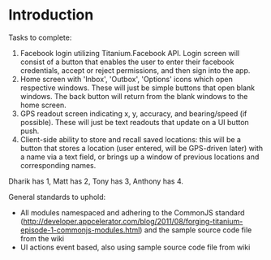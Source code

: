 # Introduction #
Tasks to complete:
  1. Facebook login utilizing Titanium.Facebook API.  Login screen will consist of a button that enables the user to enter their facebook credentials, accept or reject permissions, and then sign into the app.
  1. Home screen with 'Inbox', 'Outbox', 'Options' icons which open respective windows.  These will just be simple buttons that open blank windows.  The back button will return from the blank windows to the home screen.
  1. GPS readout screen indicating x, y, accuracy, and bearing/speed (if possible).  These will just be text readouts that update on a UI button push.
  1. Client-side ability to store and recall saved locations:  this will be a button that stores a location (user entered, will be GPS-driven later) with a name via a text field, or brings up a window of previous locations and corresponding names.

Dharik has 1, Matt has 2, Tony has 3, Anthony has 4.




General standards to uphold:
  * All modules namespaced and adhering to the CommonJS standard (http://developer.appcelerator.com/blog/2011/08/forging-titanium-episode-1-commonjs-modules.html) and the sample source code file from the wiki
  * UI actions event based, also using sample source code file from wiki

